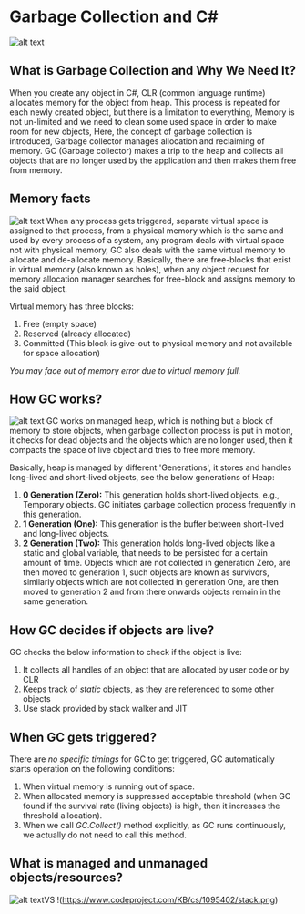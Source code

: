 # Garbage Collection and C#
![alt text](https://www.codeproject.com/KB/cs/1095402/GC.png) 

## What is Garbage Collection and Why We Need It?
When you create any object in C#, CLR (common language runtime) allocates memory for the object from heap. This process is repeated for each newly created object, but there is a limitation to everything, Memory is not un-limited and we need to clean some used space in order to make room for new objects, Here, the concept of garbage collection is introduced, Garbage collector manages allocation and reclaiming of memory. GC (Garbage collector) makes a trip to the heap and collects all objects that are no longer used by the application and then makes them free from memory.

## Memory facts
![alt text](https://www.codeproject.com/KB/cs/1095402/mem1.jpg)
When any process gets triggered, separate virtual space is assigned to that process, from a physical memory which is the same and used by every process of a system, any program deals with virtual space not with physical memory, GC also deals with the same virtual memory to allocate and de-allocate memory. Basically, there are free-blocks that exist in virtual memory (also known as holes), when any object request for memory allocation manager searches for free-block and assigns memory to the said object.

Virtual memory has three blocks:

1. Free (empty space)
2. Reserved (already allocated)
3. Committed (This block is give-out to physical memory and not available for space allocation)

*You may face out of memory error due to virtual memory full.*

## How GC works?
![alt text](https://www.codeproject.com/KB/cs/1095402/Garbage.png)
GC works on managed heap, which is nothing but a block of memory to store objects, when garbage collection process is put in motion, it checks for dead objects and the objects which are no longer used, then it compacts the space of live object and tries to free more memory.

Basically, heap is managed by different 'Generations', it stores and handles long-lived and short-lived objects, see the below generations of Heap:

1. **0 Generation (Zero):** This generation holds short-lived objects, e.g., Temporary objects. GC initiates garbage collection process frequently in this generation.
2. **1 Generation (One):** This generation is the buffer between short-lived and long-lived objects.
3. **2 Generation (Two):**  This generation holds long-lived objects like a static and global variable, that needs to be persisted for a certain amount of time. Objects which are not collected in generation Zero, are then moved to generation 1, such objects are known as survivors, similarly objects which are not collected in generation One, are then moved to generation 2 and from there onwards objects remain in the same generation.

## How GC decides if objects are live?
GC checks the below information to check if the object is live:
1. It collects all handles of an object that are allocated by user code or by CLR
2. Keeps track of *static* objects, as they are referenced to some other objects
3. Use stack provided by stack walker and JIT

## When GC gets triggered?
There are *no specific timings* for GC to get triggered, GC automatically starts operation on the following conditions:
1. When virtual memory is running out of space.
2. When allocated memory is suppressed acceptable threshold (when GC found if the survival rate (living objects) is high, then it increases the threshold allocation).
3. When we call *GC.Collect()* method explicitly, as GC runs continuously, we actually do not need to call this method.

## What is managed and unmanaged objects/resources?
![alt text](https://www.codeproject.com/KB/cs/1095402/managed.png)VS !(https://www.codeproject.com/KB/cs/1095402/stack.png)


